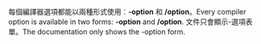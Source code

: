 
<span data-ttu-id="45df0-101">每個編譯器選項都能以兩種形式使用︰**-option** 和 **/option**。</span><span class="sxs-lookup"><span data-stu-id="45df0-101">Every compiler option is available in two forms: **-option** and **/option**.</span></span> <span data-ttu-id="45df0-102">文件只會顯示-選項表單。</span><span class="sxs-lookup"><span data-stu-id="45df0-102">The documentation only shows the -option form.</span></span> 
